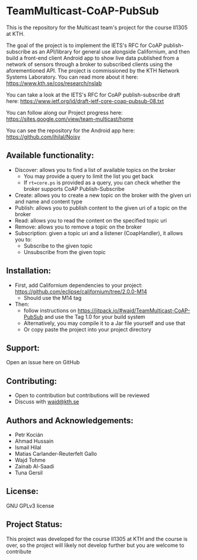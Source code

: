 # TeamMulticast-CoAP-PubSub
This is the repository for the Multicast team's project for the course II1305 at KTH.

The goal of the project is to implement the IETS's RFC for CoAP publish-subscribe as an API/library for general use alongside Californium, and then build a front-end client Android app to show live data published from a network of sensors through a broker to subscribed clients using the aforementioned API. 
The project is commissioned by the KTH Network Systems Laboratory. You can read more about it here: https://www.kth.se/cos/research/nslab

You can take a look at the IETS's RFC for CoAP publish-subscribe draft here: https://www.ietf.org/id/draft-ietf-core-coap-pubsub-08.txt

You can follow along our Project progress here: https://sites.google.com/view/team-multicast/home

You can see the repository for the Android app here: https://github.com/ihilal/Noisy

## Available functionality:
- Discover: allows you to find a list of available topics on the broker
    - You may provide a query to limit the list you get back
    - If ```rt=core.ps``` is provided as a query, you can check whether the broker supports CoAP Publish-Subscribe
- Create: allows you to create a new topic on the broker with the given uri and name and content type
- Publish: allows you to publish content to the given uri of a topic on the broker
- Read: allows you to read the content on the specified topic uri
- Remove: allows you to remove a topic on the broker
- Subscription: given a topic uri and a listener (CoapHandler), it allows you to:
    - Subscribe to the given topic
    - Unsubscribe from the given topic

## Installation:
- First, add Californium dependencies to your project: https://github.com/eclipse/californium/tree/2.0.0-M14
    - Should use the M14 tag
- Then:
    - follow instructions on https://jitpack.io/#wajd/TeamMulticast-CoAP-PubSub and use the Tag 1.0 for your build system
    - Alternatively, you may compile it to a Jar file yourself and use that 
    - Or copy paste the project into your project directory

## Support: 
Open an issue here on GitHub

## Contributing:
- Open to contribution but contributions will be reviewed
- Discuss with wajd@kth.se

## Authors and Acknowledgements:
- Petr Kocián
- Ahmad Hussain
- Ismail Hilal
- Matias Carlander-Reuterfelt Gallo
- Wajd Tohme
- Zainab Al-Saadi
- Tuna Gersil

## License: 
GNU GPLv3 license

## Project Status:
This project was developed for the course II1305 at KTH and the course is over, so the project will likely not develop further but you are welcome to contribute